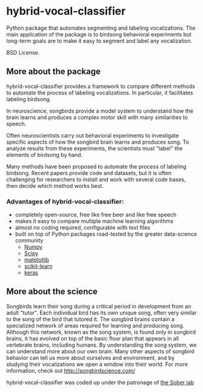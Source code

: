 # hybrid-vocal-classifier
Python package that automates segmenting and labeling vocalizations. 
The main application of the package is to birdsong behavioral experiments but long-term goals are to make it easy to segment and label any vocalization.

BSD License.

## More about the package
hybrid-vocal-classifier provides a framework to compare different methods to automate the process of labeling vocalizations. In particular, it facilitates labeling birdsong.

In neuroscience, songbirds provide a model system to understand how the brain learns and produces a complex motor skill with many similarities to speech. 

Often neuroscientists carry out behavioral experiments to investigate specific aspects of how the songbird brain learns and produces song. To analyze results from these experiments, the scientists must "label" the elements of birdsong by hand.

Many methods have been proposed to automate the process of labeling birdsong. Recent papers provide code and datasets, but it is often challenging for researchers to install and work with several code bases, then decide which method works best.

### Advantages of hybrid-vocal-classifier:
+ completely open-source, free like free beer and like free speech
+ makes it easy to compare multiple machine learning algorithms
+ almost no coding required, configurable with text files
+ built on top of Python packages road-tested by the greater data-science community
  - [Numpy](http://www.numpy.org/)
  - [Scipy](https://www.scipy.org/scipylib/index.html)
  - [matplotlib](https://matplotlib.org/)
  - [scikit-learn](http://scikit-learn.org/stable/)
  - [keras](https://keras.io/)

## More about the science
Songbirds learn their song during a critical period in development from an adult "tutor". Each individual bird has its own unique song, often very similar to the song of the bird that tutored it.
The songbird brains contain a specialized network of areas required for learning and producing song.
Although this network, known as the song system, is found only in songbird brains, it has evolved on top of the basic floor plan that appears in all vertebrate brains, including humans.
By understanding the song system, we can understand more about our own brain.
Many other aspects of songbird behavior can tell us more about ourselves and environment, and by studying their vocalizations we open a window into their world.
For more information, check out http://songbirdscience.com/

hybrid-vocal-classifier was coded up under the patronage of [the Sober lab](https://scholarblogs.emory.edu/soberlab/)
